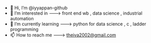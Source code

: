 - 👋 Hi, I’m @iyyappan-github
- 👀 I’m interested in ---> front end wb , data science , industrial automation
- 🌱 I’m currently learning ---> python for data science , c , ladder programming 
- 📫 How to reach me ---> theiva2002@gmail.com

<!---
iyyappan-github/iyyappan-github is a ✨ special ✨ repository because its `README.md` (this file) appears on your GitHub profile.
You can click the Preview link to take a look at your changes.
--->
